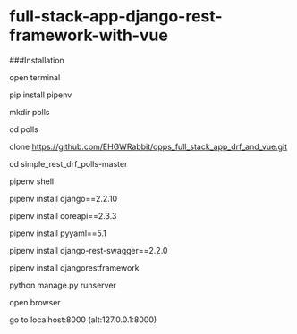 # full-stack-app-django-rest-framework-with-vue

###Installation

open terminal

pip install pipenv

mkdir polls

cd polls

clone https://github.com/EHGWRabbit/opps_full_stack_app_drf_and_vue.git

cd simple_rest_drf_polls-master

pipenv shell

pipenv install django==2.2.10

pipenv install coreapi==2.3.3

pipenv install pyyaml==5.1

pipenv install django-rest-swagger==2.2.0

pipenv install djangorestframework

python manage.py runserver

open browser

go to localhost:8000 (alt:127.0.0.1:8000)

